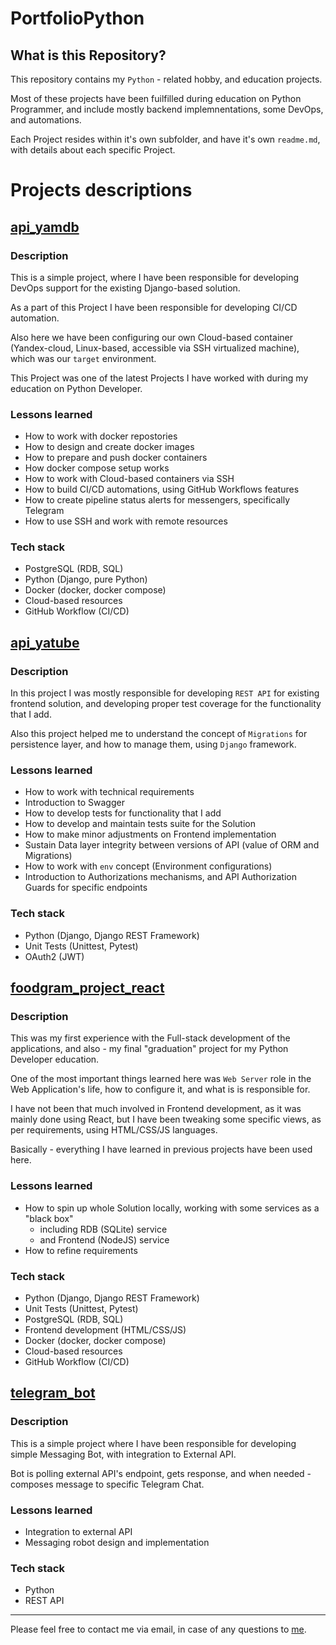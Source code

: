 # PortfolioPython

## What is this Repository?
This repository contains my `Python` - related hobby, and education projects.

Most of these projects have been fuilfilled during education on Python Programmer, and include mostly backend implemnentations, some DevOps, and automations.

Each Project resides within it's own subfolder, and have it's own `readme.md`, with details about each specific Project.

# Projects descriptions

## [api_yamdb](https://github.com/MariiaZgr/PortfolioPython/tree/main/api_yamdb)

### Description
This is a simple project, where I have been responsible for developing DevOps support for the existing Django-based solution.

As a part of this Project I have been responsible for developing CI/CD automation.

Also here we have been configuring our own Cloud-based container (Yandex-cloud, Linux-based, accessible via SSH virtualized machine), which was our `target` environment.

This Project was one of the latest Projects I have worked with during my education on Python Developer.

### Lessons learned
* How to work with docker repostories
* How to design and create docker images
* How to prepare and push docker containers
* How docker compose setup works
* How to work with Cloud-based containers via SSH
* How to build CI/CD automations, using GitHub Workflows features
* How to create pipeline status alerts for messengers, specifically Telegram
* How to use SSH and work with remote resources

### Tech stack
* PostgreSQL (RDB, SQL)
* Python (Django, pure Python)
* Docker (docker, docker compose)
* Cloud-based resources
* GitHub Workflow (CI/CD)

## [api_yatube](https://github.com/MariiaZgr/PortfolioPython/tree/main/api_yatube)
### Description

In this project I was mostly responsible for developing `REST API` for existing frontend solution, and developing proper test coverage for the functionality that I add.

Also this project helped me to understand the concept of `Migrations` for persistence layer, and how to manage them, using `Django` framework.

### Lessons learned
* How to work with technical requirements
* Introduction to Swagger
* How to develop tests for functionality that I add
* How to develop and maintain tests suite for the Solution
* How to make minor adjustments on Frontend implementation
* Sustain Data layer integrity between versions of API (value of ORM and Migrations)
* How to work with `env` concept (Environment configurations)
* Introduction to Authorizations mechanisms, and API Authorization Guards for specific endpoints

### Tech stack
* Python (Django, Django REST Framework)
* Unit Tests (Unittest, Pytest)
* OAuth2 (JWT)

## [foodgram_project_react](https://github.com/MariiaZgr/PortfolioPython/tree/main/foodgram_project_react)
### Description
This was my first experience with the Full-stack development of the applications, and also - my final "graduation" project for my Python Developer education.

One of the most important things learned here was `Web Server` role in the Web Application's life, how to configure it, and what is is responsible for.

I have not been that much involved in Frontend development, as it was mainly done using React, but I have been tweaking some specific views, as per requirements, using HTML/CSS/JS languages.

Basically - everything I have learned in previous projects have been used here.

### Lessons learned
* How to spin up whole Solution locally, working with some services as a "black box"
    * including RDB (SQLite) service
    * and Frontend (NodeJS) service
* How to refine requirements

### Tech stack
* Python (Django, Django REST Framework)
* Unit Tests (Unittest, Pytest)
* PostgreSQL (RDB, SQL)
* Frontend development (HTML/CSS/JS)
* Docker (docker, docker compose)
* Cloud-based resources
* GitHub Workflow (CI/CD)

## [telegram_bot](https://github.com/MariiaZgr/PortfolioPython/tree/main/telegram_bot)
### Description
This is a simple project where I have been responsible for developing simple Messaging Bot, with integration to External API.

Bot is polling external API's endpoint, gets response, and when needed - composes message to specific Telegram Chat.

### Lessons learned
* Integration to external API
* Messaging robot design and implementation

### Tech stack
* Python
* REST API

---
Please feel free to contact me via email, in case of any questions to [me](mailto:mariia.zagorodnaya@gmail.com).

